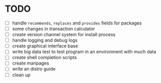 # TODO

- [ ] handle `recommends`, `replaces` and `provides` fields for packages
- [ ] some changes in transaction calculator
- [ ] create version channel system for install process
- [ ] handle logging and debug logs
- [ ] create graphical interface base
- [ ] write big data test to test program in an environment with much data
- [ ] create shell completion scripts
- [ ] create manpages
- [ ] write an distro guide
- [ ] clean up
